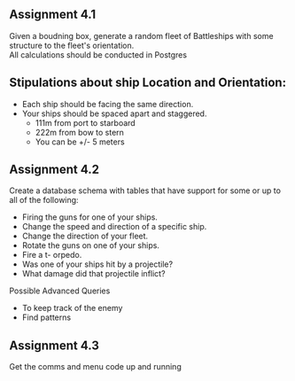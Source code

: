 ## Assignment 4.1
Given a boudning box, generate a random fleet of Battleships with some structure to the fleet's orientation.  
All calculations should be conducted in Postgres  

## Stipulations about ship Location and Orientation:
- Each ship should be facing the same direction.
- Your ships should be spaced apart and staggered.
  - 111m from port to starboard
  - 222m from bow to stern
  - You can be +/- 5 meters
    
## Assignment 4.2
Create a database schema with tables that have support for some or up to all of the following:
- Firing the guns for one of your ships.
- Change the speed and direction of a specific ship.
- Change the direction of your fleet.
- Rotate the guns on one of your ships.
- Fire a t- orpedo.
- Was one of your ships hit by a projectile?
- What damage did that projectile inflict?

Possible Advanced Queries
 - To keep track of the enemy
 - Find patterns
    
## Assignment 4.3
Get the comms and menu code up and running
